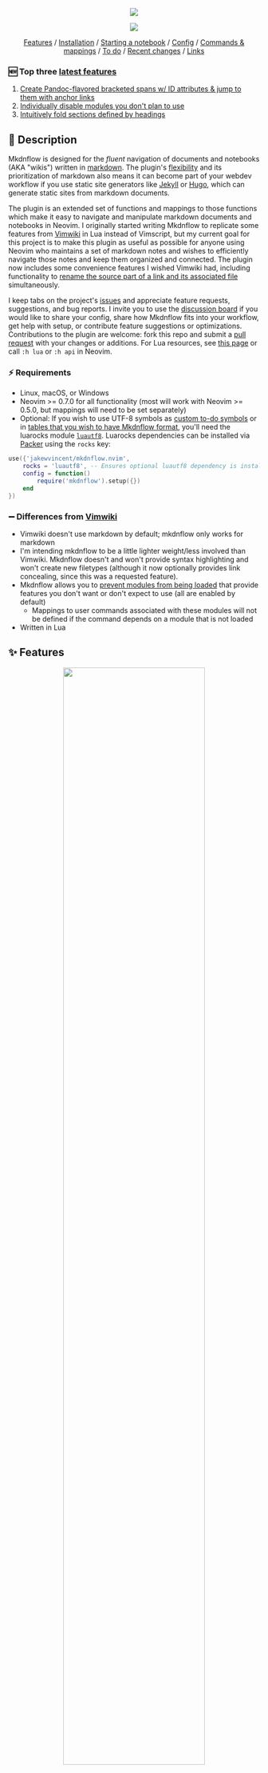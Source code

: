 <p align=center>
<img src="assets/logo/mkdnflow_logo.png">
</p>
<p align=center><img src="https://camo.githubusercontent.com/dba3dd4ec5c0640974a4dad6acdef2e5fe9ef9eee3160ff309aa40dcb091b956/68747470733a2f2f696d672e736869656c64732e696f2f62616467652f6c75612d2532333243324437322e7376673f267374796c653d666c6174266c6f676f3d6c7561266c6f676f436f6c6f723d7768697465"></p>
<p align=center>
   <a href="#-features">Features</a> / <a href="#-installation">Installation</a> / <a href="#-starting-a-notebook">Starting a notebook</a> / <a href="#%EF%B8%8F-configuration">Config</a> / <a href="#-commands-and-default-mappings">Commands & mappings</a> / <a href="#%EF%B8%8F-to-do">To do</a> / <a href="#-recent-changes">Recent changes</a> / <a href="#-links">Links</a>
</p>

### 🆕 Top three [latest features](#-recent-changes)

1. [Create Pandoc-flavored bracketed spans w/ ID attributes & jump to them with anchor links](#create-customize-and-destroy-links)
2. [Individually disable modules you don't plan to use](#-disable-unused-modules)
3. [Intuitively fold sections defined by headings](#section-folding)

## 📝 Description

Mkdnflow is designed for the *fluent* navigation of documents and notebooks (AKA "wikis") written in [markdown](https://markdownguide.org). The plugin's [flexibility](#customizable-link-interpretation) and its prioritization of markdown also means it can become part of your webdev workflow if you use static site generators like [Jekyll](https://jekyllrb.com) or [Hugo](https://gohugo.io), which can generate static sites from markdown documents.

The plugin is an extended set of functions and mappings to those functions which make it easy to navigate and manipulate markdown documents and notebooks in Neovim. I originally started writing Mkdnflow to replicate some features from [Vimwiki](https://github.com/vimwiki/vimwiki) in Lua instead of Vimscript, but my current goal for this project is to make this plugin as useful as possible for anyone using Neovim who maintains a set of markdown notes and wishes to efficiently navigate those notes and keep them organized and connected. The plugin now includes some convenience features I wished Vimwiki had, including functionality to [rename the source part of a link and its associated file](#rename-link-sources-and-files-simultaneously) simultaneously.

I keep tabs on the project's [issues](https://github.com/jakewvincent/mkdnflow.nvim/issues) and appreciate feature requests, suggestions, and bug reports. I invite you to use the [discussion board](https://github.com/jakewvincent/mkdnflow.nvim/discussions) if you would like to share your config, share how Mkdnflow fits into your workflow, get help with setup, or contribute feature suggestions or optimizations. Contributions to the plugin are welcome: fork this repo and submit a [pull request](https://github.com/jakewvincent/mkdnflow.nvim/pulls) with your changes or additions. For Lua resources, see [this page](https://neovim.io/doc/lua-resources/) or call `:h lua` or `:h api` in Neovim.

### ⚡ Requirements

* Linux, macOS, or Windows
* Neovim >= 0.7.0 for all functionality (most will work with Neovim >= 0.5.0, but mappings will need to be set separately)
* Optional: If you wish to use UTF-8 symbols as [custom to-do symbols](#to_do-dictionary-like-table) or in [tables that you wish to have Mkdnflow format](#tables-dictionary-like-table), you'll need the luarocks module [`luautf8`](https://luarocks.org/modules/xavier-wang/luautf8). Luarocks dependencies can be installed via [Packer](#initlua) using the `rocks` key:

```lua
use({'jakewvincent/mkdnflow.nvim',
    rocks = 'luautf8', -- Ensures optional luautf8 dependency is installed
    config = function()
        require('mkdnflow').setup({})
    end
})
```

### ➖ Differences from [Vimwiki](https://github.com/vimwiki/vimwiki)

* Vimwiki doesn't use markdown by default; mkdnflow only works for markdown
* I'm intending mkdnflow to be a little lighter weight/less involved than Vimwiki. Mkdnflow doesn't and won't provide syntax highlighting and won't create new filetypes (although it now optionally provides link concealing, since this was a requested feature).
* Mkdnflow allows you to [prevent modules from being loaded](#modules-dictionary-like-table) that provide features you don't want or don't expect to use (all are enabled by default)
    * Mappings to user commands associated with these modules will not be defined if the command depends on a module that is not loaded
* Written in Lua

## ✨ Features

<p align=center>
<a href="https://user-images.githubusercontent.com/45184202/166573700-62cdec3b-a13f-4f9e-9d72-ab2650205042.mp4"><img src="assets/demo/demo.mp4.png" width="75%"></a>
</p>

### Two link styles
* Use either markdown or wiki-link link styles by setting a [config option](#link_style-string).
* 🆕 Conceal link sources for either link type by enabling conceal in [your config](#-configuration)
    * Markdown-style links are shortened from `[Link](source.md)` to `Link`
    * Wiki-style links are shortened from `[[source|Link]]` to `Link` or from `[[source]]` to `source`
    * NOTE: If you are using the [recently split treesitter parsers for markdown](https://github.com/nvim-treesitter/nvim-treesitter#supported-languages), you do not need to enable conceal through mkdnflow--if you are using markdown-style links. Just make sure you have `markdown` and `markdown_inline` installed and enabled in markdown filetypes, and in your `.vimrc` or `init.lua`, enable conceal (`set conceallevel=2` or `vim.wo.conceallevel = 2`).

### Follow links and citations
* `<CR>` on various kinds of links to "follow" them:
    * `.md` links open in the current window
    * Absolute links or `.md` links relative to home open in the current window but are interpreted with absolute perspective (e.g. `[File](/home/user/file.md)`/`[File](C:\Users\user\file.md)` on Windows, or `[File](~/Documents/file.md)`)
    * Links to a file prefixed with `file:` (e.g. `[My Xournal notes](file:notes.xopp)`) open with the system's default program for that filetype
    * Links to URLs are opened in the default browser
    * Anchor links to headings (🆕 or bracketed spans) in the current file will trigger a jump to that heading or bracketed span.
        * Bracketed spans can have arbitrary ID attributes; if multiple bracketed spans in a file have the same ID attribute, the first will be jumped to. If a bracketed span's ID attribute is identical to that of a heading, the bracketed span will be prioritized since it is explicitly labeled.
        * Headings must start with a hash, and the source part of the anchor link must look like the heading with (a) any spaces between the last hash mark and the beginning of the heading text removed, (b) all other spaces converted to a dash, (c) non-alphanumeric characters removed, (d) strings of multiple hashes converted into a single hash, and (e) all upper-case characters converted to lower-case characters. For example:
            * `## Bills to pay` will be jumped to if the path in the anchor link is `#bills-to-pay`
            * `#### Groceries/other things to buy` will be jumped to if the path in the anchor link is `#groceriesother-things-to-buy`
    * Links to markdown files that include an anchor (e.g. `[Link](grocery_list.md#produce)`) will open the file in the current window and jump to a bracketed span or heading matching the `#` attribute
    * Following a link to a directory (e.g. another notebook) will open a dialogue for you to select which file in the directory to open in the current window
* `<CR>` on citations to open associated files or websites (e.g. `@Chomsky1957`, with or without brackets around it)
    * Specify a path to a [.bib](http://www.bibtex.org/Format/) file in [your config](#default_path-string)—or if `perspective.priority` is `root`, simply place your bib files to be searched in your notebook's root directory.
    * Files are prioritized. If no file is found associated with the citation key, a URL associated with it will be opened. If no URL is found, a DOI is opened. If no DOI is found, whatever is in the `howpublished` field is opened.
    * 🔥 Hot tip: make reaching your contacts via work messaging apps (e.g. Slack) easier by keeping a bib file that associates your contacts' messaging handles with the URL for your direct message thread with that contact. For instance, if you [point the plugin to a bib file](#default_bib_path-string) with the following entry, `<CR>`ing on `@dschrute` in a markdown document would take you to the associated Slack thread.

```bib
@misc{dschrute,
    url={https://dundermifflin.slack.com/archives/P07BFJD82}
}
```

### Customizable link interpretation
* Specify what perspective the plugin-should take when interpreting links to files. There are [three options](#perspective-dictionary-like-table):
    1. Interpret links relative to the first-opened file (default behavior; similar to #3 if your first-opened file is always in the root directory)
    2. Interpret links relative to the file open in the current buffer
    3. Interpret links relative to the root directory of the notebook that the file in the current buffer is a part of. To enable this functionality, set `perspective.priority` to `root` in your config, and pass a file as the value of `perspective.root_tell`. The _tell_ is the name of a single file that can be used to identify the root directory (e.g. `index.md`, `.git`, `.root`, `.wiki_root`, etc.). See [the default config](#%EF%B8%8F-configuration) for how to configure the `perspective` table.
    * Override any of the above settings by specifying a link to a markdown file with an absolute path (one that starts with `/` or `~/`). Links within this file will still receive the relative interpretation, so this is best for references out of the project directory to markdown files without their own dependencies (unless those dependencies are within the project directory).
* Keep your files organized **and** your links simple by customizing link interpretation using an [implicit transformation function](#links-dictionary-like-table).

### Create, customize, and destroy links
* `<CR>` on word under cursor or visual selection to create a notebook-internal link
    * Customizable path text transformations (by default, text is converted to lowercase, spaces are converted to dashes, and the date in YYYY-MM-DD format is prefixed to the filename, separated by an underscore). See the description of the [`links`](#links-dictionary-like-table) config key for customization instructions.
* `<M-CR>` (Alt-Enter) when your cursor is anywhere in a link to destroy it (replace it with the text in [...])
* Create an anchor link if the visual selection starts with `#` 
* 🆕 Tag visually selected spans of text (mapped to `<M-CR>` in visual mode) using the style specified in the [Pandoc `bracketed_spans` extension](https://pandoc.org/MANUAL.html#extension-bracketed_spans) (ID must be assigned with the ID selector—i.e. `#`): `[This is a span]{#important-span}`.
* Create a web link if what's under the cursor is a URL (and move the cursor to enter the link name)
* `ya` on a heading (🆕 or bracketed span) to add a formatted anchor link for the heading to the default register (ready to paste in the current window)
    * `yfa` to do the same, but adding the absolute path of the file before the anchor (for pasting in another buffer)
* Customize how link sources are generated from text using a custom explicit transformation function
    * Adding the following to your setup would result in a link that looks like the following: `[Some text the link was created from](sometextthelinkwascreatedfrom.md)`

```lua
require('mkdnflow').setup({
    links = {
        transform_explicit = function(text)
            -- Make lowercase, remove spaces, and reverse the string
            return string.lower(text:gsub(' ', '')
        end
    }
})
```

### Jump to links, headings
* `<Tab>` and `<S-Tab>` jump to the next and previous links in the file
* `]]` and `[[` jump to the next and previous headings in the file
* "Wrap" back to the beginning/end of the file when jumping with a [config setting](#wrap-boolean)

### Create missing directories
* If a link goes to a file in a directory that doesn't exist, it can optionally [be created](#create_dirs-boolean)

### Rename link sources and files simultaneously
* Use built-in dialog triggered by `MkdnMoveSource` (mapped to `<F2>` by default) to rename a link's source *and rename/move the linked file* simultaneously
    * [Perspective](#customizable-link-interpretation), [implicit extensions](#links-dictionary-like-table), and custom [implicit transformations](#links-dictionary-like-table) are all taken into account when moving the linked file
    * The dialog will confirm the details of the changes for you to approve/reject before taking any action

### Backward and forward navigation through buffers
* `<BS>` to go **backward** (to the previous file/buffer opened in the current window, like clicking the back button in a web browser)
* `<Del>` to go **forward** (to the subsequent file/buffer opened in the current window, like clicking the forward button in a web browser)

### Keybindings
* Easy-to-remember [default keybindings](#-commands-and-default-mappings) that activate only in markdown files (and/or other filetypes you specify in the `filetypes` config table)
* [Customize keybindings](#mappings-dictionary-like-table) individually or [disable them altogether](#modules-dictionary-like-table) by disabling the `maps` module)

### Manipulate headings
* Increase/decrease heading levels (mapped to `+`/`-` by default). **Note**: *Increasing* the heading means increasing it in importance (i.e. making it bigger or more prominent when converted to HTML and rendered in a browser), which counterintuitively means *removing* a hash symbol.

### Section folding
* 🆕 Fold a section using `<CR>` in normal mode if the cursor is on the heading of the section
    * Unfold a folded section using `<CR>` or `<leader>F` (both are default mappings; the former maps to a wrapper function that will follow links if the cursor is not on a fold or section heading; the latter is mapped specifically to `:MkdnUnfoldSection<CR>`)
    * If you wish to create a link in a heading (normally done with `<CR>`), you'll need to do so by making a visual selection of the text you wish to create a link from and then hitting `<CR>`, or otherwise disabling the mapping for `MkdnEnter` and mapping `MkdnFollowLink` to `<CR>` in visual and normal modes.
* 🆕 Fold the section the cursor is currently in—even if the cursor is not on the heading—using `<leader>f`

### Lists
* Toggle the status of a to-do list item on the current line (mapped to `<C-Space>` by default). Using the default settings, toggling will result in the following changes. To-do symbols [can be customized](#to_do-dictionary-like-table) (make sure to use the [luautf8 luarock dependency](#if-you-wish-to-use-custom-utf-8-to-do-symbols-add-the-luautf8-luarock-dependency) if you want to use utf8 to-do symbols).
    * `* [ ] ...` → `* [-] ...`
    * `* [-] ...` → `* [X] ...`
    * `* [X] ...` → `* [ ] ...`
* Toggle multiple to-do items at once by selecting the lines to toggle in (simple) visual mode (mapped to `<C-Space>` by default)
* Create to-do items from plain unordered or ordered lists by toggling a non-to-do-list item (`<C-Space>` by default)
* Automatically update any parent to-dos when child to-dos are toggled.
    * When all child to-dos have been marked complete, the parent is marked complete
    * When at least one child to-do has been marked in-progress, the parent to-do is marked in-progress
    * When a parent to-do is marked complete and one child to-do is reverted to not-yet-started or in-progress, the parent to-do is marked in-progress
    * When a parent to-do is marked complete or in-progress and all child to-dos have been reverted to not-yet-started, the parent to-do is marked not-yet-started.
* Update numbering for the list the cursor is currently on
    * `<leader>nn` (default mapping) or `:MkdnUpdateNumbering 0<CR>`, e.g., if you want to start numbering at 0
* Smart(er) behavior when `<CR>`ing in lists (NOTE: currently not enabled by default. See below.)
    * NOTE: The following functionality is disabled by default in case some find it intrusive. To enable the functionality, remap `<CR>` in insert mode (see the following code block).
    * In unordered lists: Add another bullet on the next line, unless the current list item is empty, in which case it will be erased
    * In ordered lists: Add another item on the next line (keeping numbering updated), unless the current item is empty, in which case it will be erased
    * In unordered and ordered to-do lists: Add another to-do item on the next line, unless the current to-do is empty, in which case it will be replaced with a simple (non-to-do) list item
    * Automatically indent a new list item when the current one ends in a colon
    * Demote empty indented list items by reducing the indentation by one level
* Add new list items using the list type of the current line without any of the fancy stuff listed above (see [MkdnExtendList](#-commands-and-default-mappings))

```lua
require('mkdnflow').setup({
    mappings = {
        MkdnEnter = {{'i', 'n', 'v'}, '<CR>'} -- This monolithic command has the aforementioned
            -- insert-mode-specific behavior and also will trigger row jumping in tables. Outside
            -- of lists and tables, it behaves as <CR> normally does.
        -- MkdnNewListItem = {'i', '<CR>'} -- Use this command instead if you only want <CR> in
            -- insert mode to add a new list item (and behave as usual outside of lists).
    }
})
```

### Tables
* 🆕 Create a markdown table of `x` columns and `y` rows with `:MkdnTable x y`. Table headers are added automatically; to exclude headers, use `:MkdnTable x y noh`
* 🆕 Format existing tables with `:MkdnTableFormat`
    * Make sure you have the `luautf8` rock installed if you want to format tables containing non-ascii symbols!
* 🆕 Jump forward and backward between cells (mapped to `<Tab>` and `<S-Tab>` in insert mode by default)
* 🆕 Jump forward and backward between rows (the latter is mapped to `<M-CR>` in insert mode by default; jumping forward is not mapped to anything by default; see `MkdnEnter` or `MkdnTableNextRow` in [default mappings](#-commands-and-default-mappings))
* 🆕 Optionally trim extra whitespace from a cell when formatting (see [config options](#-configuration))
* 🆕 Optionally disable formatting when moving cells
* 🆕 Add new rows or columns (before or after the current row/cell; see [default mappings](#-commands-and-default-mappings))

<p align=center><strong>More coming soon! I use this plugin daily for work have been regularly adding new features for my use cases. Please share ideas and feature requests by <a href="https://github.com/jakewvincent/mkdnflow.nvim/issues">creating an issue</a>.</strong></p>

### 🆕 Disable unused modules
* Individually disable any of the modules that enable all of the above functionality (see [`modules` config option descriptions](#modules-dictionary-like-table))
    * Prevents the module from being loaded (rather than simply disabling the functionality the module provides)
    * Disabling a module prevents mappings to commands that are dependent on that module from being defined

## 📦 Installation and usage

### init.lua
<details>
<summary>Install with Packer</summary><p>

```lua
use({'jakewvincent/mkdnflow.nvim',
     config = function()
        require('mkdnflow').setup({
            -- Config goes here; leave blank for defaults
        })
     end
})
```

#### If you wish to use custom UTF-8 to-do symbols, add the luautf8 luarock dependency

```lua
use({'jakewvincent/mkdnflow.nvim',
     rocks = 'luautf8',
     config = function()
        require('mkdnflow').setup({
            -- Config goes here; leave blank for defaults
        })
     end
})
```

</p></details>

<details>
<summary>Install with Paq</summary><p>

```lua
require('paq')({
    -- Your other plugins;
    'jakewvincent/mkdnflow.nvim';
    -- Your other plugins;
})

-- Include the setup function somewhere else in your init.lua/vim file, or the
-- plugin won't activate itself:

require('mkdnflow').setup({
    -- Config goes here; leave blank for defaults
})
```

</p></details>

### init.vim
<details>
<summary>Install with Vim-Plug, NeoBundle, Vundle, Pathogen, or Dein</summary><p>

```vim
" Vim-Plug
Plug 'jakewvincent/mkdnflow.nvim'

" NeoBundle
NeoBundle 'jakewvincent/mkdnflow.nvim'

" Vundle
Bundle 'jakewvincent/mkdnflow.nvim'

" Pathogen
git clone https://github.com/jakewvincent/mkdnflow.nvim.git ~/.vim/bundle/mkdownflow.nvim

" Dein
call dein#add('jakewvincent/mkdnflow.nvim')

" Include the setup function somewhere else in your init.vim file, or the
" plugin won't activate itself:
lua << EOF
require('mkdnflow').setup({
    -- Config goes here; leave blank for defaults
})
EOF
```

</p></details>

### ❗ Caveats/warnings

All functionality of the plugin should now work on all operating systems, including Windows! However, since I don't use Windows on my daily driver, there may be edge cases that cause trouble. Please file an issue if anything comes up.

### 🏁 Starting a notebook

As long as you successfully installed Mkdnflow, you don't need to do anything special to start using the plugin. All of the plugin's features will be enabled for any markdown file (or for any filetype you specify under the `filetypes` config key). If you would like to start a notebook (AKA "wiki"), first create a directory for it. If you're using Neovim in the terminal, simply enter `nvim index.md` and start writing. I suggest using `index.md` as a landing page/table of contents that contains links to all other notes in your notebook. If you use such a landing page, try setting `perspective.priority` in your Mkdnflow config to `'root'` and your `perspective.root_tell` to `'index.md'` so that Mkdnflow can identify your notebook's root directory and reliably interpret links relative to this directory.

## ⚙️ Configuration

Currently, the setup function uses the defaults shown below. See the descriptions and non-default options in the [section below the following block](#config-descriptions). **To use these defaults, simply pass no arguments setup function:** `require('mkdnflow').setup()`. To change these settings, specify new values for any of them them in the setup function.

```lua
-- ** DEFAULT SETTINGS; TO USE THESE, PASS NO ARGUMENTS TO THE SETUP FUNCTION **
require('mkdnflow').setup({
    modules = {
        bib = true,
        buffers = true,
        conceal = true,
        cursor = true,
        folds = true,
        links = true,
        lists = true,
        maps = true,
        paths = true,
        tables = true
    },
    filetypes = {md = true, rmd = true, markdown = true},
    create_dirs = true,             
    perspective = {
        priority = 'first',
        fallback = 'current',
        root_tell = false,
        nvim_wd_heel = true
    },    
    wrap = false,
    bib = {
        default_path = nil,
        find_in_root = true
    },
    silent = false,
    links = {
        style = 'markdown',
        conceal = false,
        implicit_extension = nil,
        transform_implicit = false,
        transform_explicit = function(text)
            text = text:gsub(" ", "-")
            text = text:lower()
            text = os.date('%Y-%m-%d_')..text
            return(text)
        end
    },
    to_do = {
        symbols = {' ', '-', 'X'},
        update_parents = true,
        not_started = ' ',
        in_progress = '-',
        complete = 'X'
    },
    tables = {
        trim_whitespace = true,
        format_on_move = true,
        auto_extend_rows = false,
        auto_extend_cols = false
    },
    mappings = {
        MkdnEnter = {{'n', 'v'}, '<CR>'},
        MkdnTab = false,
        MkdnSTab = false,
        MkdnNextLink = {'n', '<Tab>'},
        MkdnPrevLink = {'n', '<S-Tab>'},
        MkdnNextHeading = {'n', ']]'},
        MkdnPrevHeading = {'n', '[['},
        MkdnGoBack = {'n', '<BS>'},
        MkdnGoForward = {'n', '<Del>'},
        MkdnFollowLink = false, -- see MkdnEnter
        MkdnDestroyLink = {'n', '<M-CR>'},
        MkdnTagSpan = {'v', '<M-CR>'},
        MkdnMoveSource = {'n', '<F2>'},
        MkdnYankAnchorLink = {'n', 'ya'},
        MkdnYankFileAnchorLink = {'n', 'yfa'},
        MkdnIncreaseHeading = {'n', '+'},
        MkdnDecreaseHeading = {'n', '-'},
        MkdnToggleToDo = {{'n', 'v'}, '<C-Space>'},
        MkdnNewListItem = false,
        MkdnExtendList = false,
        MkdnUpdateNumbering = {'n', '<leader>nn'},
        MkdnTableNextCell = {'i', '<Tab>'},
        MkdnTablePrevCell = {'i', '<S-Tab>'},
        MkdnTableNextRow = false,
        MkdnTablePrevRow = {'i', '<M-CR>'},
        MkdnTableNewRowBelow = {{'n', 'i'}, '<leader>ir'},
        MkdnTableNewRowAbove = {{'n', 'i'}, '<leader>iR'},
        MkdnTableNewColAfter = {{'n', 'i'}, '<leader>ic'},
        MkdnTableNewColBefore = {{'n', 'i'}, '<leader>iC'},
        MkdnFoldSection = {'n', '<leader>f'},
        MkdnUnfoldSection = {'n', '<leader>F'}
    }
})
```

### Config descriptions
#### `modules` (dictionary-like table)
* All modules are enabled by default:
    * `modules.bib` (required for [parsing bib files](#follow-links-and-citations) and [following citations](#follow-links-and-citations))
    * `modules.buffers` (required for [backward and forward navigation through buffers](#backward-and-forward-navigation-through-buffers))
    * `modules.conceal` (required if you wish to enable [link concealing](#two-link-styles); note that you must declare [`links.conceal` as `true`](#links-dictionary-like-table) in addition to leaving this module enabled [it is enabled by default] if you wish to conceal links)
    * `modules.cursor` (required for [jumping to links and headings](#jump-to-links-headings); [yanking anchor links](#create-customize-and-destroy-links))
    * `modules.folds` (required for [folding by section](#section-folding))
    * `modules.links` (required for [creating and destroying links](#create-customize-and-destroy-links) and [following links](#follow-links-and-citations))
    * `modules.lists` (required for [manipulating lists, toggling to-do list items, etc.](#lists))
    * `modules.maps` (required for [setting mappings via the mappings table](#keybindings); set to `false` if you wish to set mappings outside of the plugin)
    * `modules.paths` (required for [link interpretation](#customizable-link-interpretation) and [following links](#follow-links-and-citations))
    * `modules.tables` (required for [table navigation and formatting](#tables))

#### `create_dirs` (boolean)
* `true`: Directories referenced in a link will be (recursively) created if they do not exist
* `false` No action will be taken when directories referenced in a link do not exist. Neovim will open a new file, but you will get an error when you attempt to write the file.

#### `perspective` (dictionary-like table)
* `perspective.priority` (string): Specifies the priority perspective to take when interpreting link paths
    * `'first'`: Links will be interpreted relative to the first-opened file (when the current instance of Neovim was started)
    * `'current'`: Links will be interpreted relative to the current file
    * `'root'`: Links will be interpreted relative to the root directory of the current notebook (requires `perspective.root_tell` to be specified)
    * `'nvim_wd_heel'`: Changes in perspective will be reflected in the nvim working directory. (In other words, the working directory will "heel" to the plugin's perspective.) This helps ensure (at least) that path completions (if using a completion plugin with support for paths) will be accurate and usable.
* `perspective.fallback` (string): Specifies the backup perspective to take if priority isn't possible (e.g. if it is `'root'` but no root directory is found)
    * `'first'`: (see above)
    * `'current'`: (see above)
    * `'root'`: (see above)
* `perspective.root_tell` (string or boolean)
    * `'<any file name>'`: Any arbitrary filename by which the plugin can uniquely identify the root directory of the current notebook. If `false` is used instead, the plugin will never search for a root directory, even if `perspective.priority` is set to `root`.

#### `filetypes` (dictionary-like table)
* `<any arbitrary filetype extension>` (boolean value)
    * `true`: A matching extension will enable the plugin's functionality for a file with that extension

Note: This functionality references the file's extension. It does not rely on Neovim's filetype recognition. The extension must be provided in lower case because the plugin converts file names to lowercase. Any arbitrary extension can be supplied. Setting an extension to `false` is the same as not including it in the list.

#### `wrap` (boolean)
* `true`: When jumping to next/previous links or headings, the cursor will continue searching at the beginning/end of the file
* `false`: When jumping to next/previous links or headings, the cursor will stop searching at the end/beginning of the file

#### `bib` (dictionary-like table)
* `bib.default_path` (string or `nil`): Specifies a path to a default .bib file to look for citation keys in (need not be in root directory of notebook)
* `bib.find_in_root` (boolean)
    * `true`: When `perspective.priority` is also set to `root` (and a root directory was found), the plugin will search for bib files to reference in the notebook's top-level directory. If `bib.default_path` is also specified, the default path will be appended to the list of bib files found in the top level directory so that it will also be searched.
    * `false`: The notebook's root directory will not be searched for bib files.

#### `silent` (boolean)
* `true`: The plugin will not display any messages in the console except compatibility warnings related to your config
* `false`: The plugin will display messages to the console (all messages from the plugin start with ⬇️ )

#### `links` (dictionary-like table)
* `links.style` (string)
    * `'markdown'`: Links will be expected in the standard markdown format: `[<title>](<source>)`
    * `'wiki'`: Links will be expected in the unofficial wiki-link style, specifically the [title-after-pipe format](https://github.com/jgm/pandoc/pull/7705): `[[<source>|<title>]]`.
* `links.conceal` (boolean)
    * `true`: Link sources and delimiters will be concealed (depending on which link style is selected)
    * `false`: Link sources and delimiters will not be concealed by mkdnflow
* `links.implicit_extension` (string)
    * `<any extension>`: A string that instructs the plugin (a) how to _interpret_ links to files that do not have an extension, and (b) that new links should be created without an explicit extension
* `links.transform_explicit` (function or `false`): A function that transforms the text to be inserted as the source/path of a link when a link is created. Anchor links are not currently customizable. If you want all link paths to be explicitly prefixed with the year, for instance, and for the path to be converted to uppercase, you could provide the following function under this key. (FYI: The previous functionality specified under the `prefix` key has been migrated here to provide greater flexibility.)

```lua
function(input)
    return(string.upper(os.date('%Y-')..input))
end
```

* `links.transform_implicit` (function or `false`): A function that transforms the path of a link immediately before interpretation. It does not transform the actual text in the buffer but can be used to modify link interpretation. For instance, link paths that match a date pattern can be opened in a `journals` subdirectory of your notebook, and all others can be opened in a `pages` subdirectory, using the following function:

```lua
function(input)
    if input:match('%d%d%d%d%-%d%d%-%d%d') then
        return('journals/'..input)
    else
        return('pages/'..input)
    end
end
```

#### `to_do` (dictionary-like table)
* `to_do.symbols` (array-like table): A list of symbols (each no more than one character) that represent to-do list completion statuses. `MkdnToggleToDo` references these when toggling the status of a to-do item. Three are expected: one representing not-yet-started to-dos (default: `' '`), one representing in-progress to-dos (default: `-`), and one representing complete to-dos (default: `X`).
    * NOTE: Native Lua support for UTF-8 characters is limited, so in order to ensure all functionality works as intended if you are using non-ascii to-do symbols, you'll need to install the luarocks module "luautf8".
* `to_do.update_parents` (boolean): Whether parent to-dos' statuses should be updated based on child to-do status changes performed via `MkdnToggleToDo`
    * `true` (default): Parent to-do statuses will be inferred and automatically updated when a child to-do's status is changed
    * `false`: To-do items can be toggled, but parent to-do statuses (if any) will not be automatically changed
* The following entries can be used to stipulate which symbols shall be used when updating a parent to-do's status when a child to-do's status is changed. These are **not required**: if `to_do.symbols` is customized but these options are not provided, the plugin will attempt to infer what the meanings of the symbols in your list are by their order. For example, if you set `to_do.symbols` as `{' ', '⧖', '✓'}`, `' '` will be assiged to `to_do.not_started`, '⧖' will be assigned to `to_do.in_progress`, etc. If more than three symbols are specified, the first will be used as `not_started`, the second will be used as `in_progress`, and the last will be used as `complete`. If two symbols are provided (e.g. `' ', '✓'`), the first will be used as both `not_started` and `in_progress`, and the second will be used as `complete`.
    * `to_do.not_started` (string): Stipulates which symbol represents a not-yet-started to-do
    * `to_do.in_progress` (string):  Stipulates which symbol represents an in-progress to-do
    * `to_do.complete` (string):  Stipulates which symbol represents a complete to-do

#### `tables` (dictionary-like table)
* `tables.trim_whitespace` (boolean): Whether extra whitespace should be trimmed from the end of a table cell when a table is formatted (default: `true`)
* `tables.format_on_move` (boolean): Whether tables should be formatted each time the cursor is moved via MkdnTable{Next/Prev}{Cell/Row} (default: `true`)
* `tables.auto_extend_rows` (boolean): Whether calling `MkdnTableNextRow` when the cursor is in the last row should add another row instead of leaving the table (default: `false`)
* `tables.auto_extend_cols` (boolean): Whether calling `MkdnTableNextCol` when the cursor is in the last cell should add another column instead of jumping to the first cell of the next row (default: `false`)

#### `mappings` (dictionary-like table)
* `mappings.<name of command>` (array-like table or `false`)
    * `mappings.<name of command>[1]` string or array table representing the mode (or array of modes) that the mapping should apply in (`'n'`, `'v'`, etc.)
    * `mappings.<name of command>[2]` string representing the keymap (e.g. `'<Space>'`)
    * set `mappings.<name of command> = false` to disable default mapping without providing a custom mapping

Note: `<name of command>` should be the name of a commands defined in `mkdnflow.nvim/plugin/mkdnflow.lua` (see :h Mkdnflow-commands for a list).

### 👍 Recommended vim settings

I recommended turning on `autowriteall` in Neovim *for markdown filetypes*. This will ensure that changes to buffers are saved when you navigate away from that buffer, e.g. by following a link to another file. See `:h awa`.

```lua
-- If you have an init.lua
vim.cmd('autocmd FileType markdown set autowriteall')
```

```vim
" If you have an init.vim
autocmd FileType markdown set autowriteall
```

### ❕ Commands and default mappings

These default mappings can be disabled; see [Configuration](#%EF%B8%8F-configuration). Commands with no mappings trigger functions that are called by the functions with mappings, but I've given them a command name so you can use them as independent functions if you'd like to.

| Keymap       | Mode      | Command                       | Description                                                                                                                                                                                                                                                                                                                                                                                                                                                                                                                                                                                                                                                                         |
| ------------ | --------- | ----------------------------- | ----------------------------------------------------------------------------------------------------------------------------------------------------------------------------------------------------------------------------------------------------------------------------------------------------------------------------------------------------------------------------------------------------------------------------------------------------------------------------------------------------------------------------------------------------------------------------------------------------------------------------------------------------------------------------------- |
| `<CR>`       | n, v(, i) | `:MkdnEnter<CR>`              | Triggers a wrapper function which will (a) infer your editor mode, and then if in normal or visual mode, either follow a link, create a new link from the word under the cursor or visual selection, or fold a section (if cursor is on a section heading); if in insert mode, it will create a new list item (if cursor is in a list), go to the next row in a table (if cursor is in a table), or behave normally (if cursor is not in a list or a table) NOTE: There is no insert-mode mapping for this command by default since some may find its effects intrusive. To enable the insert-mode functionality, add to the mappings table: `MkdnEnter = {{'i', 'n', 'v'}, '<CR>}` |
| `<Tab>`      | n         | `:MkdnNextLink<CR>`           | Move cursor to the beginning of the next link (if there is a next link)                                                                                                                                                                                                                                                                                                                                                                                                                                                                                                                                                                                                             |
| `<S-Tab>`    | n         | `:MkdnPrevLink<CR>`           | Move the cursor to the beginning of the previous link (if there is one)                                                                                                                                                                                                                                                                                                                                                                                                                                                                                                                                                                                                             |
| `]]`         | n         | `:MkdnNextHeading<CR>`        | Move the cursor to the beginning of the next heading (if there is one)                                                                                                                                                                                                                                                                                                                                                                                                                                                                                                                                                                                                              |
| `[[`         | n         | `:MkdnPrevHeading<CR>`        | Move the cursor to the beginning of the previous heading (if there is one)                                                                                                                                                                                                                                                                                                                                                                                                                                                                                                                                                                                                          |
| `<BS>`       | n         | `:MkdnGoBack<CR>`             | Open the historically last-active buffer in the current window                                                                                                                                                                                                                                                                                                                                                                                                                                                                                                                                                                                                                      |
| `<Del>`      | n         | `:MkdnGoForward<CR>`          | Open the buffer that was historically navigated away from in the current window                                                                                                                                                                                                                                                                                                                                                                                                                                                                                                                                                                                                     |
| --           | --        | `:MkdnFollowLink<CR>`         | Open the link under the cursor, creating missing directories if desired, or if there is no link under the cursor, make a link from the word under the cursor                                                                                                                                                                                                                                                                                                                                                                                                                                                                                                                        |
| `<M-CR>`     | n         | `:MkdnDestroyLink<CR>`        | Destroy the link under the cursor, replacing it with just the text from [...]                                                                                                                                                                                                                                                                                                                                                                                                                                                                                                                                                                                                       |
| `<M-CR>`     | v         | `:MkdnTagSpan<CR>`            | Tag a visually-selected span of text with an ID, allowing it to be linked to with an anchor link                                                                                                                                                                                                                                                                                                                                                                                                                                                                                                                                                                                    |
| `<F2>`       | n         | `:MkdnMoveSource<CR>`         | Open a dialog where you can provide a new source for a link and the plugin will rename and move the associated file on the backend (and rename the link source)                                                                                                                                                                                                                                                                                                                                                                                                                                                                                                                     |
| `ya`         | n         | `:MkdnYankAnchorLink<CR>`     | Yank a formatted anchor link (if cursor is currently on a line with a heading)                                                                                                                                                                                                                                                                                                                                                                                                                                                                                                                                                                                                      |
| `yfa`        | n         | `:MkdnYankFileAnchorLink<CR>` | Yank a formatted anchor link with the filename included before the anchor (if cursor is currently on a line with a heading)                                                                                                                                                                                                                                                                                                                                                                                                                                                                                                                                                         |
| `+`          | n         | `:MkdnIncreaseHeading<CR>`    | Increase heading importance (remove hashes)                                                                                                                                                                                                                                                                                                                                                                                                                                                                                                                                                                                                                                         |
| `-`          | n         | `:MkdnDecreaseHeading<CR>`    | Decrease heading importance (add hashes)                                                                                                                                                                                                                                                                                                                                                                                                                                                                                                                                                                                                                                            |
| `<C-Space>`  | n         | `:MkdnToggleToDo<CR>`         | Toggle to-do list item's completion status or convert a list item into a to-do list item                                                                                                                                                                                                                                                                                                                                                                                                                                                                                                                                                                                            |
| `<leader>nn` | n         | `:MkdnUpdateNumbering<CR>`    | Update numbering for all siblings of the list item of the current line                                                                                                                                                                                                                                                                                                                                                                                                                                                                                                                                                                                                              |
| --           | --        | `:MkdnNewListItem<CR>`        | Add a new ordered list item, unordered list item, or (uncompleted) to-do list item                                                                                                                                                                                                                                                                                                                                                                                                                                                                                                                                                                                                  |
| --           | --        | `:MkdnExtendList<CR>`         | Like above, but the cursor stays on the current line (new list items of the same typ are added below)                                                                                                                                                                                                                                                                                                                                                                                                                                                                                                                                                                               |
| --           | --        | `:MkdnCreateLink<CR>`         | Replace the word under the cursor with a link in which the word under the cursor is the name of the link. This is called by MkdnFollowLink if there is no link under the cursor.                                                                                                                                                                                                                                                                                                                                                                                                                                                                                                    |
| --           | --        | `:MkdnTable ncol nrow (noh)`  | Make a table of ncol columns and nrow rows. Pass 'noh' as a third argument to exclude table headers.                                                                                                                                                                                                                                                                                                                                                                                                                                                                                                                                                                                |
| --           | --        | `:MkdnTableFormat<CR>`        | Format a table under the cursor                                                                                                                                                                                                                                                                                                                                                                                                                                                                                                                                                                                                                                                     |
| `<Tab>`      | i         | `:MkdnTableNextCell<CR>`      | Move the cursor to the beginning of the next cell in the table, jumping to the next row if needed                                                                                                                                                                                                                                                                                                                                                                                                                                                                                                                                                                                   |
| `<S-Tab>`    | i         | `:MkdnTablePrevCell<CR>`      | Move the cursor to the beginning of the previous cell in the table, jumping to the previous row if needed                                                                                                                                                                                                                                                                                                                                                                                                                                                                                                                                                                           |
| `<leader>ir` | i, n      | `:MkdnTableNewRowBelow<CR>`   | Add a new row below the row the cursor is currently in                                                                                                                                                                                                                                                                                                                                                                                                                                                                                                                                                                                                                              |
| `<leader>iR` | i, n      | `:MkdnTableNewRowAbove<CR>`   | Add a new row above the row the cursor is currently in                                                                                                                                                                                                                                                                                                                                                                                                                                                                                                                                                                                                                              |
| `<leader>ic` | i, n      | `:MkdnTableNewColAfter<CR>`   | Add a new column following the column the cursor is currently in                                                                                                                                                                                                                                                                                                                                                                                                                                                                                                                                                                                                                    |
| `<leader>iC` | i, n      | `:MkdnTableNewColBefore<CR>`  | Add a new column before the column the cursor is currently in                                                                                                                                                                                                                                                                                                                                                                                                                                                                                                                                                                                                                       |
| --           | --        | `:MkdnTab<CR>`                | Wrapper function which will jump to the next cell in a table (if cursor is in a table) or indent an (empty) list item (if cursor is in a list item)                                                                                                                                                                                                                                                                                                                                                                                                                                                                                                                                 |
| --           | --        | `:MkdnSTab<CR>`               | Wrapper function which will jump to the previous cell in a table (if cursor is in a table) or de-indent an (empty) list item (if cursor is in a list item)                                                                                                                                                                                                                                                                                                                                                                                                                                                                                                                          |
| `<leader>f`  | --        | `:MkdnFoldSection<CR>`        | Fold the section the cursor is currently on/in                                                                                                                                                                                                                                                                                                                                                                                                                                                                                                                                                                                                                                      |
| `<leader>F`  | --        | `:MkdnUnfoldSection<CR>`      | Unfold the folded section the cursor is currently on                                                                                                                                                                                                                                                                                                                                                                                                                                                                                                                                                                                                                                |
| --           | --        | `:Mkdnflow<CR>`               | Manually start Mkdnflow                                                                                                                                                                                                                                                                                                                                                                                                                                                                                                                                                                                                                                                             |

### Miscellaneous notes (+ troubleshooting) on remapping
* The back-end function for `:MkdnGoBack`, `require('mkdnflow').buffers.goBack()`, returns a boolean indicating the success of `goBack()` (thanks, @pbogut!). This is useful if the user wishes to remap `<BS>` so that when `goBack()` is unsuccessful, another function is performed.
* If you are attempting to (re)map `<CR>` in insert mode but can't get it to work, try inspecting your current insert mode mappings and seeing if anything is overriding your mapping. Possible candidates are completion plugins and auto-pair plugins.
    * If using [nvim-cmp](https://github.com/hrsh7th/nvim-cmp), consider using using the mapping with a fallback, as shown here: [*cmp-mapping*](https://github.com/hrsh7th/nvim-cmp/blob/bba6fb67fdafc0af7c5454058dfbabc2182741f4/doc/cmp.txt#L238)
    * If using an autopair plugin that automtically maps `<CR>` (e.g. [nvim-autopairs](https://github.com/windwp/nvim-autopairs)), see if it provides a way to disable its `<CR>` mapping (e.g. nvim-autopairs allows you to disable that mapping by adding `map_cr = false` to the table passed to its setup function).

## ☑️ To do
* [ ] Improve citation functionality
    * [ ] Add ability to stipulate a .bib file in a yaml block at the top of a markdown file
* [ ] Interpret reference-style links (spec: [Reference-style Links](https://www.markdownguide.org/basic-syntax#reference-style-links))

<details>
<summary>Completed to-dos</summary><p>

* [X] Overhaul help documents (i.e. `:h mkdnflow`)
* [X] Tables: add a config option to automatically expand a table (row-wise or col-wise) when attempting to jump to the next col/row and there is none
* [X] Add a way to disable modules the user doesn't wish/plan to use
* [X] Headings
    * [X] Easy folding & unfolding
* [X] Fancy table creation & editing
    * [X] Create a table of x columns and y rows
    * [X] Add/remove columns and rows
    * [X] Horizontal navigation through tables (with `<Tab>`)
    * [X] Vertical navigation through tables (with `<CR>`?)
    * [X] Table formatting for tables with explicit left-, center-, or right-aligned columns
* [X] Easily rename file in link
* [X] Add ability to identify/use any given .bib file in notebook's root directory (if `perspective` is set to `root`)
* [X] Lists
    * [X] To-do list functions & mappings
        * [X] Modify status of parent to-do when changing a child to-do (infer based on tab settings)
    * [X] Smart `<CR>` when in lists, etc.
* [X] Full compatibility with Windows
* [X] "Undo" a link (replace link w/ the text part of the link)
* [X] Easy *forward* navigation through buffers (with ~~`<S-BS>?`~~ `<Del>`)
* [X] Allow reference to absolute paths (interpret relatively [following config] if not prepended w/ `~` or `/`)
* [X] Allow parentheses in link names ([issue #8](https://github.com/jakewvincent/mkdnflow.nvim/issues/8))
* [X] Add a config option to wrap to the beginning of the document when navigating between links (11/08/21)

</p></details>


## 🔧 Recent changes
* 07/26/22: Add config option for automatically extending table (col-wise or row-wise) when attempting to jump to the next cell/row while in the last cell/row
* 07/26/22: Command & mapping for creating bracketed spans (spans assigned an ID attribute)
* 07/19/22: Update newly-converted (via `MkdnToggleToDo`/`<C-Space>`) to-do item's status if it has children
* 07/13/22: Follow links to arbitrary spans
* 07/13/22: Individually disable modules
* 07/09/22: Added folding functionality; replaced default normal/visual-mode mapping with mapping to wrapper function that will fold/open sections
* 07/01/22: Properly handle alignment markers in tables
* 07/01/22: Add option not to format table when moving the cursor to a different cell
* 06/29/22: Conceal links
* 06/27/22: Added wrapper functions so `<Tab>` and `<S-Tab>` can be used in both tables and lists
* 06/27/22: Added functionality to add new rows and columns

<details>
<summary>Older changes (> 1 month ago)</summary><p>

* 06/17/22: Added functionality to jump rows in tables
* 06/16/22: Added functionality to format tables and jump cells in tables
* 06/11/22: Added function and command to insert tables
* 06/06/22: Extend functionality of MkdnToggleToDo so that it (a) will create a to-do item from a plain list item, and (b) can toggle multiple to-do items selected with simple visual mode
* 06/04/22: Easily rename files in links (with `MkdnMoveSource`, mapped to `<F2>` by default)
* 06/04/22: Variant of MkdnNewListItem added as MkdnExtendList
* 06/03/22: Add command and mapping for updating numbering
* 05/30/22: Implement root directory switching to allow for easier switching between notebooks
* 05/30/22: Indent new list item when current one ends in a colon
* 05/12/22: Add functionality to search for bib files in the project's root directory
* 05/11/22: Customize path text when links are created with a customizable transformation function
* 05/11/22: Customize link interpretation with a customizable interpretation function (thanks @jmbuhr!)
* 04/30/22: Customize link style (markdown/wiki; addresses [issue #10](https://github.com/jakewvincent/mkdnflow.nvim/issues/10))
* 04/30/22: Added functionality to update parent to-dos when child to-do status is changed; customize to-do symbols
* 04/28/22: Interpret links to markdown files correctly when specified with an absolute path (one starting with `/` or `~/`)
* 04/28/22: Added ability to follow links to markdown files with an anchor and then jump to the appropriate heading (if one exists)
* 04/27/22: Add in some list item functionality (not mapped to anything by default yet)
* 04/26/22: Set command name to `false` in `mappings` table to disable mapping
* 04/25/22: Specify mode in mappings table
* 04/24/22: User can shut up messages by specifying 'true' in their config under the 'silent' key
* 04/24/22: Added Windows compatibility!
* 04/23/22: Major reorganization of followPath() function which ships off some of its old functionality to the new links module and much of it to smaller, path-type-specific functions in the new paths module
* 04/22/22: Added ability to identify the notebook's root directory by specifying a "tell" in the config (a file that can be used to identify the root)
* 04/20/22: Added ability to replace a link with just its name (effectively undoing the link) -- mapped to `<M-CR>` by default (Alt-Enter)
* 04/20/22: Fix for [issue #22](https://github.com/jakewvincent/mkdnflow.nvim/issues/22)
* 04/19/22: Toggle to-do list item's completion status
* 04/18/22: If URL is under cursor, make a link from the whole URL (addresses [issue #18](https://github.com/jakewvincent/mkdnflow.nvim/issues/18))
* 04/16/22: Added forward navigation (~undoing 'back')
* 04/11/22: Added ability to change heading level
* 04/05/22: Added ability to create anchor links; jump to matching headings; yank formatted anchor links from headings
* 04/03/22: Added ability to jump to headings if a link is an anchor link
* 03/06/22: Added ability to search .bib files and act on relevant information in bib entries when the cursor is in a citation and `<CR>` is pressed
* 02/03/22: Fixed case issue w/ file extensions ([issue #13](https://github.com/jakewvincent/mkdnflow.nvim/issues/13))
* 01/21/22: Path handler can now identify links with the file: prefix that have absolute paths or paths starting with `~/`
* 11/10/21: Merged [@pbogut's PR](https://github.com/jakewvincent/mkdnflow.nvim/pull/7), which modifies `require('mkdnflow').buffers.goBack()` to return a boolean (`true` if `goBack()` succeeds; `false` if `goBack()` isn't possible). For the default mappings, this causes no change in behavior, but users who wish `<BS>` to perform another function in the case that `goBack()` fails can now use `goBack()` in the antecedent of a conditional. @pbogut's mapping, for reference:
```lua
if not require('mkdnflow').buffers.goBack() then
  vim.cmd('Dirvish %:p')
end
```
* 11/08/21: Add option to wrap to beginning/end of file when jumping to next/previous link. Off by default.
* 11/01/21: Added vimdoc documentation
* 10/30/21: Added capability for manually starting the plugin with `:Mkdnflow`, addressing [issue #5](https://github.com/jakewvincent/mkdnflow.nvim/issues/5)
* 09/23/21: Fixed [issue #3](https://github.com/jakewvincent/mkdnflow.nvim/issues/3)
* 09/23/21: Added compatibility with macOS 
* 09/21/21: Fixed [issue #1](https://github.com/jakewvincent/mkdnflow.nvim/issues/1). Implemented a push-down stack to better handle backwards navigation through previously-opened buffers.
* 09/19/21: Fixed [issue #2](https://github.com/jakewvincent/mkdnflow.nvim/issues/2). Paths with spaces can now be created.

</p></details>

## 🔗 Links
* [Awesome Neovim's list of (markdown) plugins](https://github.com/rockerBOO/awesome-neovim#markdown)
* [A more granular list of Neovim plugins](https://github.com/yutkat/my-neovim-pluginlist)
### To complement mkdnflow
* [clipboard-image.nvim](https://github.com/ekickx/clipboard-image.nvim) (Paste links to images in markdown syntax)
* [mdeval.nvim](https://github.com/jubnzv/mdeval.nvim) (Evaluate code blocks inside markdown documents)
* Preview plugins
    * [Markdown Preview for (Neo)vim](https://github.com/iamcco/markdown-preview.nvim) ("Preview markdown on your modern browser with synchronised scrolling and flexible configuration")
    * [nvim-markdown-preview](https://github.com/davidgranstrom/nvim-markdown-preview) ("Markdown preview in the browser using pandoc and live-server through Neovim's job-control API")
    * [glow.nvim](https://github.com/npxbr/glow.nvim) (Markdown preview using [glow](https://github.com/charmbracelet/glow)—render markdown in Neovim, with *pizzazz*!)
    * [auto-pandoc.nvim](https://github.com/jghauser/auto-pandoc.nvim) ("[...] allows you to easily convert your markdown files using pandoc.")
### Alternatives to mkdnflow
* [Vimwiki](https://github.com/vimwiki/vimwiki) (Full-featured wiki navigation/maintenance and filetype plugin, written in Vimscript)
* [wiki.vim](https://github.com/lervag/wiki.vim/) (A lighter-weight alternative to Vimwiki, written in Vimscript)
* [Neorg](https://github.com/nvim-neorg/neorg) (A revised [Org-mode](https://en.wikipedia.org/wiki/Org-mode) for Neovim, written in Lua)
* [follow-md-links.nvim](https://github.com/jghauser/follow-md-links.nvim) (A simpler plugin for following markdown links, written in Lua)
